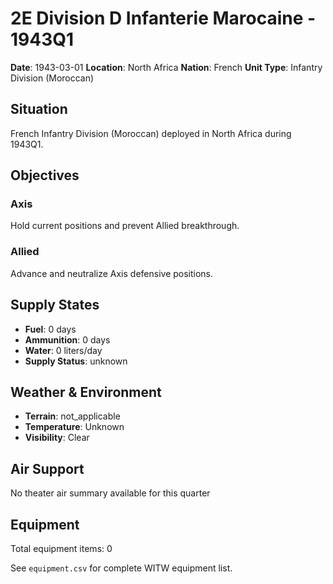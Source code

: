 # 2E Division D Infanterie Marocaine - 1943Q1

**Date**: 1943-03-01
**Location**: North Africa
**Nation**: French
**Unit Type**: Infantry Division (Moroccan)

## Situation

French Infantry Division (Moroccan) deployed in North Africa during 1943Q1.

## Objectives

### Axis
Hold current positions and prevent Allied breakthrough.

### Allied
Advance and neutralize Axis defensive positions.

## Supply States

- **Fuel**: 0 days
- **Ammunition**: 0 days
- **Water**: 0 liters/day
- **Supply Status**: unknown

## Weather & Environment

- **Terrain**: not_applicable
- **Temperature**: Unknown
- **Visibility**: Clear

## Air Support

No theater air summary available for this quarter

## Equipment

Total equipment items: 0

See `equipment.csv` for complete WITW equipment list.
